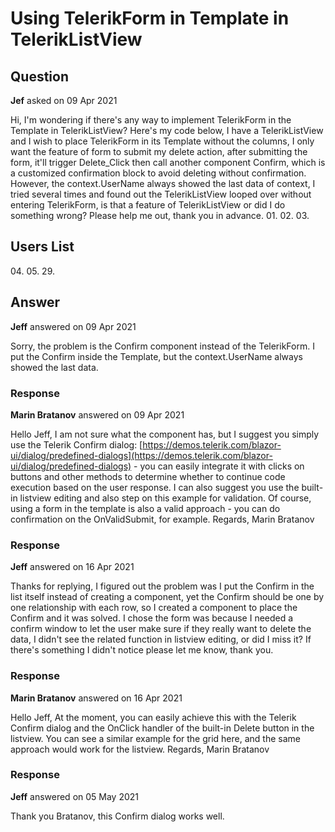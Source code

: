 # Using TelerikForm in Template in TelerikListView

## Question

**Jef** asked on 09 Apr 2021

Hi, I'm wondering if there's any way to implement TelerikForm in the Template in TelerikListView? Here's my code below, I have a TelerikListView and I wish to place TelerikForm in its Template without the columns, I only want the feature of form to submit my delete action, after submitting the form, it'll trigger Delete_Click then call another component Confirm, which is a customized confirmation block to avoid deleting without confirmation. However, the context.UserName always showed the last data of context, I tried several times and found out the TelerikListView looped over without entering TelerikForm, is that a feature of TelerikListView or did I do something wrong? Please help me out, thank you in advance. 01. <TelerikListView Data="@Users" Width="800px" Pageable="true"> 02. <HeaderTemplate> 03. <h2>Users List</h2> 04. </HeaderTemplate> 05. <Template Context="context"> 06. <div class="listview-item"> 07. <h4>User Id: @context.Id</h4> 08. <h4>User Email: @context.Email</h4> 09. </div> 10. <TelerikForm Model="context" OnValidSubmit="Delete_Click"> 11. <FormValidation> 12. <DataAnnotationsValidator></DataAnnotationsValidator> 13. </FormValidation> 14. <FormItems> 15. <FormItem> 16. <Template> 17. </Template> 18. </FormItem> 19. </FormItems> 20. <FormButtons> 21. <TelerikButton class="btn btn-danger" ButtonType="ButtonType.Submit"> 22. Delete 23. </TelerikButton> 24. </FormButtons> 25. </TelerikForm> 26. <Confirm @ref="DeleteConfirmation" ConfirmationChanged="ConfirmationDelete_Click" 27. ConfirmationMessage=@($"Are you sure you want to delete \"{context.UserName}\"?")></Confirm> 28. </Template> 29. </TelerikListView>

## Answer

**Jeff** answered on 09 Apr 2021

Sorry, the problem is the Confirm component instead of the TelerikForm. I put the Confirm inside the Template, but the context.UserName always showed the last data.

### Response

**Marin Bratanov** answered on 09 Apr 2021

Hello Jeff, I am not sure what the <Confirm> component has, but I suggest you simply use the Telerik Confirm dialog: [https://demos.telerik.com/blazor-ui/dialog/predefined-dialogs](https://demos.telerik.com/blazor-ui/dialog/predefined-dialogs) - you can easily integrate it with clicks on buttons and other methods to determine whether to continue code execution based on the user response. I can also suggest you use the built-in listview editing and also step on this example for validation. Of course, using a form in the template is also a valid approach - you can do confirmation on the OnValidSubmit, for example. Regards, Marin Bratanov

### Response

**Jeff** answered on 16 Apr 2021

Thanks for replying, I figured out the problem was I put the Confirm in the list itself instead of creating a component, yet the Confirm should be one by one relationship with each row, so I created a component to place the Confirm and it was solved. I chose the form was because I needed a confirm window to let the user make sure if they really want to delete the data, I didn't see the related function in listview editing, or did I miss it? If there's something I didn't notice please let me know, thank you.

### Response

**Marin Bratanov** answered on 16 Apr 2021

Hello Jeff, At the moment, you can easily achieve this with the Telerik Confirm dialog and the OnClick handler of the built-in Delete button in the listview. You can see a similar example for the grid here, and the same approach would work for the listview. Regards, Marin Bratanov

### Response

**Jeff** answered on 05 May 2021

Thank you Bratanov, this Confirm dialog works well.
